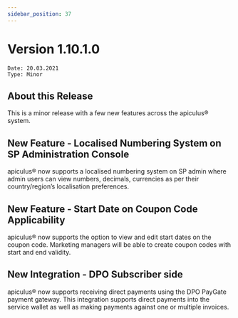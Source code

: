 ```yaml
---
sidebar_position: 37
---
```

# Version 1.10.1.0
```
Date: 20.03.2021
Type: Minor
```

## About this Release

This is a minor release with a few new features across the apiculus® system.

## New Feature - Localised Numbering System on SP Administration Console

apiculus® now supports a localised numbering system on SP admin where admin users can view numbers, decimals, currencies as per their country/region’s localisation preferences.

## New Feature - Start Date on Coupon Code Applicability

apiculus® now supports the option to view and edit start dates on the coupon code. Marketing managers will be able to create coupon codes with start and end validity.

## New Integration - DPO Subscriber side

apiculus® now supports receiving direct payments using the DPO PayGate payment gateway. This integration supports direct payments into the service wallet as well as making payments against one or multiple invoices.




